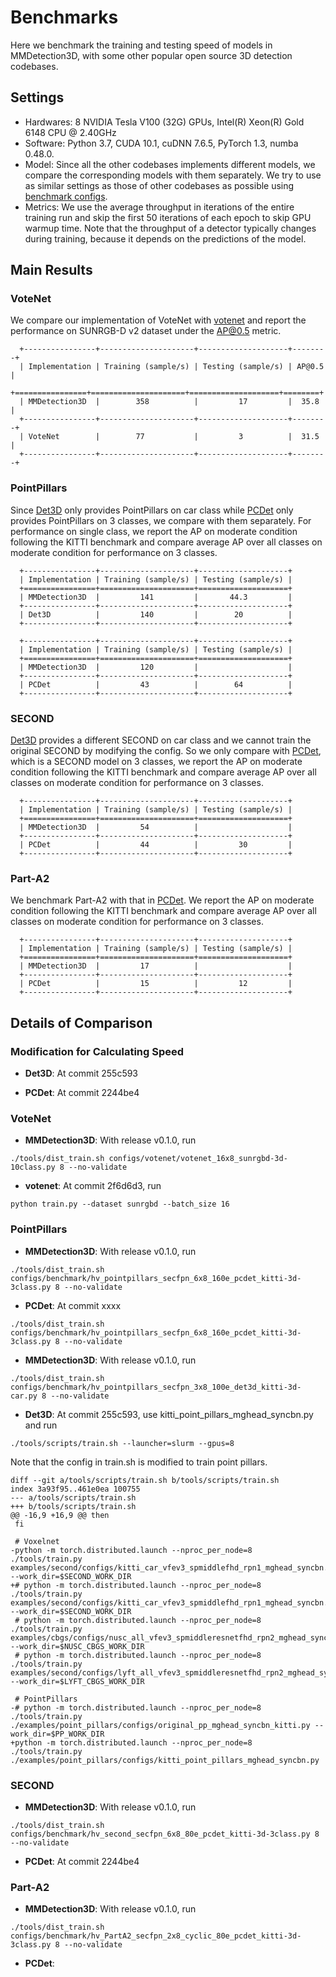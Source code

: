 
# Benchmarks

Here we benchmark the training and testing speed of models in MMDetection3D,
with some other popular open source 3D detection codebases.


## Settings

* Hardwares: 8 NVIDIA Tesla V100 (32G) GPUs, Intel(R) Xeon(R) Gold 6148 CPU @ 2.40GHz
* Software: Python 3.7, CUDA 10.1, cuDNN 7.6.5, PyTorch 1.3, numba 0.48.0.
* Model: Since all the other codebases implements different models, we compare the corresponding models with them separately. We try to use as similar settings as those of other codebases as possible using [benchmark configs](https://github.com/open-mmlab/MMDetection3D/blob/master/configs/benchmark).
* Metrics: We use the average throughput in iterations of the entire training run and skip the first 50 iterations of each epoch to skip GPU warmup time.
  Note that the throughput of a detector typically changes during training, because it depends on the predictions of the model.


## Main Results

### VoteNet

We compare our implementation of VoteNet with [votenet](https://github.com/facebookresearch/votenet/) and report the performance on SUNRGB-D v2 dataset under the AP@0.5 metric.

```eval_rst
  +----------------+---------------------+--------------------+--------+
  | Implementation | Training (sample/s) | Testing (sample/s) | AP@0.5 |
  +================+=====================+====================+========+
  | MMDetection3D  |        358          |         17         |  35.8  |
  +----------------+---------------------+--------------------+--------+
  | VoteNet        |        77           |         3          |  31.5  |
  +----------------+---------------------+--------------------+--------+
```

### PointPillars

Since [Det3D](https://github.com/poodarchu/Det3D/) only provides PointPillars on car class while [PCDet](https://github.com/sshaoshuai/PCDet) only provides PointPillars
on 3 classes, we compare with them separately. For performance on single class, we report the AP on moderate
condition following the KITTI benchmark and compare average AP over all classes on moderate condition for
performance on 3 classes.

```eval_rst
  +----------------+---------------------+--------------------+
  | Implementation | Training (sample/s) | Testing (sample/s) |
  +================+=====================+====================+
  | MMDetection3D  |         141         |       44.3         |
  +----------------+---------------------+--------------------+
  | Det3D          |         140         |        20          |
  +----------------+---------------------+--------------------+
```

```eval_rst
  +----------------+---------------------+--------------------+
  | Implementation | Training (sample/s) | Testing (sample/s) |
  +================+=====================+====================+
  | MMDetection3D  |         120         |                    |
  +----------------+---------------------+--------------------+
  | PCDet          |         43          |        64          |
  +----------------+---------------------+--------------------+
```

### SECOND

[Det3D](https://github.com/poodarchu/Det3D/) provides a different SECOND on car class and we cannot train the original SECOND by modifying the config.
So we only compare with [PCDet](https://github.com/sshaoshuai/PCDet), which is a SECOND model on 3 classes, we report the AP on moderate
condition following the KITTI benchmark and compare average AP over all classes on moderate condition for
performance on 3 classes.

  ```eval_rst
    +----------------+---------------------+--------------------+
    | Implementation | Training (sample/s) | Testing (sample/s) |
    +================+=====================+====================+
    | MMDetection3D  |         54          |                    |
    +----------------+---------------------+--------------------+
    | PCDet          |         44          |         30         |
    +----------------+---------------------+--------------------+
  ```

### Part-A2

We benchmark Part-A2 with that in [PCDet](https://github.com/sshaoshuai/PCDet). We report the AP on moderate condition following the KITTI benchmark
and compare average AP over all classes on moderate condition for performance on 3 classes.

  ```eval_rst
    +----------------+---------------------+--------------------+
    | Implementation | Training (sample/s) | Testing (sample/s) |
    +================+=====================+====================+
    | MMDetection3D  |         17          |                    |
    +----------------+---------------------+--------------------+
    | PCDet          |         15          |         12         |
    +----------------+---------------------+--------------------+
  ```

## Details of Comparison

### Modification for Calculating Speed

* __Det3D__: At commit 255c593


* __PCDet__: At commit 2244be4



### VoteNet

* __MMDetection3D__: With release v0.1.0, run
```
./tools/dist_train.sh configs/votenet/votenet_16x8_sunrgbd-3d-10class.py 8 --no-validate
```
* __votenet__: At commit 2f6d6d3, run
```
python train.py --dataset sunrgbd --batch_size 16
```


### PointPillars

* __MMDetection3D__: With release v0.1.0, run
```
./tools/dist_train.sh configs/benchmark/hv_pointpillars_secfpn_6x8_160e_pcdet_kitti-3d-3class.py 8 --no-validate
```
* __PCDet__: At commit xxxx
```
./tools/dist_train.sh configs/benchmark/hv_pointpillars_secfpn_6x8_160e_pcdet_kitti-3d-3class.py 8 --no-validate
```

* __MMDetection3D__: With release v0.1.0, run
```
./tools/dist_train.sh configs/benchmark/hv_pointpillars_secfpn_3x8_100e_det3d_kitti-3d-car.py 8 --no-validate
```
* __Det3D__: At commit 255c593, use kitti_point_pillars_mghead_syncbn.py and run
```
./tools/scripts/train.sh --launcher=slurm --gpus=8
```
Note that the config in train.sh is modified to train point pillars.
```
diff --git a/tools/scripts/train.sh b/tools/scripts/train.sh
index 3a93f95..461e0ea 100755
--- a/tools/scripts/train.sh
+++ b/tools/scripts/train.sh
@@ -16,9 +16,9 @@ then
 fi

 # Voxelnet
-python -m torch.distributed.launch --nproc_per_node=8 ./tools/train.py examples/second/configs/kitti_car_vfev3_spmiddlefhd_rpn1_mghead_syncbn.py --work_dir=$SECOND_WORK_DIR
+# python -m torch.distributed.launch --nproc_per_node=8 ./tools/train.py examples/second/configs/kitti_car_vfev3_spmiddlefhd_rpn1_mghead_syncbn.py --work_dir=$SECOND_WORK_DIR
 # python -m torch.distributed.launch --nproc_per_node=8 ./tools/train.py examples/cbgs/configs/nusc_all_vfev3_spmiddleresnetfhd_rpn2_mghead_syncbn.py --work_dir=$NUSC_CBGS_WORK_DIR
 # python -m torch.distributed.launch --nproc_per_node=8 ./tools/train.py examples/second/configs/lyft_all_vfev3_spmiddleresnetfhd_rpn2_mghead_syncbn.py --work_dir=$LYFT_CBGS_WORK_DIR

 # PointPillars
-# python -m torch.distributed.launch --nproc_per_node=8 ./tools/train.py ./examples/point_pillars/configs/original_pp_mghead_syncbn_kitti.py --work_dir=$PP_WORK_DIR
+python -m torch.distributed.launch --nproc_per_node=8 ./tools/train.py ./examples/point_pillars/configs/kitti_point_pillars_mghead_syncbn.py
```

### SECOND

* __MMDetection3D__: With release v0.1.0, run
```
./tools/dist_train.sh configs/benchmark/hv_second_secfpn_6x8_80e_pcdet_kitti-3d-3class.py 8 --no-validate
```

* __PCDet__: At commit 2244be4


### Part-A2

* __MMDetection3D__: With release v0.1.0, run
```
./tools/dist_train.sh configs/benchmark/hv_PartA2_secfpn_2x8_cyclic_80e_pcdet_kitti-3d-3class.py 8 --no-validate
```

* __PCDet__:
